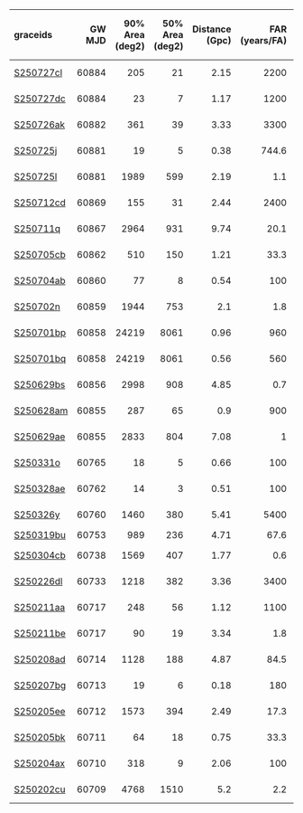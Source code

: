 | graceids                                                          |   GW MJD |   90% Area (deg2) |   50% Area (deg2) |   Distance (Gpc) |   FAR (years/FA) |   Mass (M_sol) | Chirp Mass (left edge)   | trigger       | comments               |
|:------------------------------------------------------------------|---------:|------------------:|------------------:|-----------------:|-----------------:|---------------:|:-------------------------|:--------------|:-----------------------|
| [S250727cl](https://gracedb.ligo.org/superevents/S250727cl/view/) |    60884 |               205 |                21 |             2.15 |           2200   |             75 | 22.0                     | no valid plan |                        |
| [S250727dc](https://gracedb.ligo.org/superevents/S250727dc/view/) |    60884 |                23 |                 7 |             1.17 |           1200   |             43 | 22.0                     | not triggered |                        |
| [S250726ak](https://gracedb.ligo.org/superevents/S250726ak/view/) |    60882 |               361 |                39 |             3.33 |           3300   |            119 | 22.0                     | not triggered |                        |
| [S250725j](https://gracedb.ligo.org/superevents/S250725j/view/)   |    60881 |                19 |                 5 |             0.38 |            744.6 |             17 | 11.0                     | not triggered |                        |
| [S250725l](https://gracedb.ligo.org/superevents/S250725l/view/)   |    60881 |              1989 |               599 |             2.19 |              1.1 |             56 | 11.0                     | not triggered |                        |
| [S250712cd](https://gracedb.ligo.org/superevents/S250712cd/view/) |    60869 |               155 |                31 |             2.44 |           2400   |             88 | 22.0                     | triggered     | serendipitous coverage |
| [S250711q](https://gracedb.ligo.org/superevents/S250711q/view/)   |    60867 |              2964 |               931 |             9.74 |             20.1 |            280 | 22.0                     | not triggered |                        |
| [S250705cb](https://gracedb.ligo.org/superevents/S250705cb/view/) |    60862 |               510 |               150 |             1.21 |             33.3 |             48 | 5.5                      | not triggered |                        |
| [S250704ab](https://gracedb.ligo.org/superevents/S250704ab/view/) |    60860 |                77 |                 8 |             0.54 |            100   |             25 | 5.5                      | not triggered |                        |
| [S250702n](https://gracedb.ligo.org/superevents/S250702n/view/)   |    60859 |              1944 |               753 |             2.1  |              1.8 |             57 | 22.0                     | not triggered |                        |
| [S250701bp](https://gracedb.ligo.org/superevents/S250701bp/view/) |    60858 |             24219 |              8061 |             0.96 |            960   |             36 | 22.0                     | not triggered |                        |
| [S250701bq](https://gracedb.ligo.org/superevents/S250701bq/view/) |    60858 |             24219 |              8061 |             0.56 |            560   |             22 | 11.0                     | not triggered |                        |
| [S250629bs](https://gracedb.ligo.org/superevents/S250629bs/view/) |    60856 |              2998 |               908 |             4.85 |              0.7 |            102 | 22.0                     | not triggered |                        |
| [S250628am](https://gracedb.ligo.org/superevents/S250628am/view/) |    60855 |               287 |                65 |             0.9  |            900   |             34 | 5.5                      | not triggered |                        |
| [S250629ae](https://gracedb.ligo.org/superevents/S250629ae/view/) |    60855 |              2833 |               804 |             7.08 |              1   |            146 | 22.0                     | not triggered |                        |
| [S250331o](https://gracedb.ligo.org/superevents/S250331o/view/)   |    60765 |                18 |                 5 |             0.66 |            100   |             30 |                          | not triggered |                        |
| [S250328ae](https://gracedb.ligo.org/superevents/S250328ae/view/) |    60762 |                14 |                 3 |             0.51 |            100   |             24 |                          | not triggered |                        |
| [S250326y](https://gracedb.ligo.org/superevents/S250326y/view/)   |    60760 |              1460 |               380 |             5.41 |           5400   |            190 |                          | not triggered |                        |
| [S250319bu](https://gracedb.ligo.org/superevents/S250319bu/view/) |    60753 |               989 |               236 |             4.71 |             67.6 |            162 |                          | triggered     |                        |
| [S250304cb](https://gracedb.ligo.org/superevents/S250304cb/view/) |    60738 |              1569 |               407 |             1.77 |              0.6 |             43 |                          | not triggered |                        |
| [S250226dl](https://gracedb.ligo.org/superevents/S250226dl/view/) |    60733 |              1218 |               382 |             3.36 |           3400   |            124 |                          | not triggered |                        |
| [S250211aa](https://gracedb.ligo.org/superevents/S250211aa/view/) |    60717 |               248 |                56 |             1.12 |           1100   |             41 |                          | not triggered |                        |
| [S250211be](https://gracedb.ligo.org/superevents/S250211be/view/) |    60717 |                90 |                19 |             3.34 |              1.8 |             83 |                          | not triggered |                        |
| [S250208ad](https://gracedb.ligo.org/superevents/S250208ad/view/) |    60714 |              1128 |               188 |             4.87 |             84.5 |            167 |                          | not triggered |                        |
| [S250207bg](https://gracedb.ligo.org/superevents/S250207bg/view/) |    60713 |                19 |                 6 |             0.18 |            180   |             11 |                          | not triggered |                        |
| [S250205ee](https://gracedb.ligo.org/superevents/S250205ee/view/) |    60712 |              1573 |               394 |             2.49 |             17.3 |             89 |                          | not triggered |                        |
| [S250205bk](https://gracedb.ligo.org/superevents/S250205bk/view/) |    60711 |                64 |                18 |             0.75 |             33.3 |             32 |                          | not triggered |                        |
| [S250204ax](https://gracedb.ligo.org/superevents/S250204ax/view/) |    60710 |               318 |                 9 |             2.06 |            100   |             76 |                          | not triggered |                        |
| [S250202cu](https://gracedb.ligo.org/superevents/S250202cu/view/) |    60709 |              4768 |              1510 |             5.2  |              2.2 |            121 |                          | not triggered |                        |